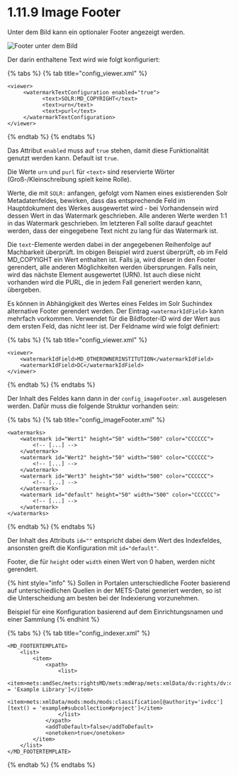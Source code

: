 # 1.11.9 Image Footer

Unter dem Bild kann ein optionaler Footer angezeigt werden.

![Footer unter dem Bild](../../../.gitbook/assets/conf\_1.11.9.png)

Der darin enthaltene Text wird wie folgt konfiguriert:

{% tabs %}
{% tab title="config_viewer.xml" %}
```markup
<viewer>
     <watermarkTextConfiguration enabled="true">
           <text>SOLR:MD_COPYRIGHT</text>
           <text>urn</text>
           <text>purl</text>
     </watermarkTextConfiguration>
</viewer>
```
{% endtab %}
{% endtabs %}

Das Attribut `enabled` muss auf `true` stehen, damit diese Funktionalität genutzt werden kann. Default ist `true`.

Die Werte `urn` und `purl` für `<text>` sind reservierte Wörter (Groß-/Kleinschreibung spielt keine Rolle).

Werte, die mit `SOLR:` anfangen, gefolgt vom Namen eines existierenden Solr Metadatenfeldes, bewirken, dass das entsprechende Feld im Hauptdokument des Werkes ausgewertet wird - bei Vorhandensein wird dessen Wert in das Watermark geschrieben. Alle anderen Werte werden 1:1 in das Watermark geschrieben. Im letzteren Fall sollte darauf geachtet werden, dass der eingegebene Text nicht zu lang für das Watermark ist.

Die `text`-Elemente werden dabei in der angegebenen Reihenfolge auf Machbarkeit überprüft. Im obigen Beispiel wird zuerst überprüft, ob im Feld MD\_COPYIGHT ein Wert enthalten ist. Falls ja, wird dieser in den Footer gerendert, alle anderen Möglichkeiten werden übersprungen. Falls nein, wird das nächste Element ausgewertet (URN). Ist auch diese nicht vorhanden wird die PURL, die in jedem Fall generiert werden kann, übergeben.

Es können in Abhängigkeit des Wertes eines Feldes im Solr Suchindex alternative Footer gerendert werden. Der Eintrag `<watermarkIdField>` kann mehrfach vorkommen. Verwendet für die Bildfooter-ID wird der Wert aus dem ersten Feld, das nicht leer ist. Der Feldname wird wie folgt definiert:

{% tabs %}
{% tab title="config_viewer.xml" %}
```markup
<viewer>
    <watermarkIdField>MD_OTHEROWNERINSTITUTION</watermarkIdField>
    <watermarkIdField>DC</watermarkIdField>
</viewer>
```
{% endtab %}
{% endtabs %}

Der Inhalt des Feldes kann dann in der `config_imageFooter.xml` ausgelesen werden. Dafür muss die folgende Struktur vorhanden sein:

{% tabs %}
{% tab title="config_imageFooter.xml" %}
```markup
<watermarks>
    <watermark id="Wert1" height="50" width="500" color="CCCCCC">
        <!-- [...] -->
    </watermark>
    <watermark id="Wert2" height="50" width="500" color="CCCCCC">
        <!-- [...] -->
    </watermark>
    <watermark id="Wert3" height="50" width="500" color="CCCCCC">
        <!-- [...] -->
    </watermark>
    <watermark id="default" height="50" width="500" color="CCCCCC">
        <!-- [...] -->
    </watermark>
</watermarks>
```
{% endtab %}
{% endtabs %}

Der Inhalt des Attributs `id=""` entspricht dabei dem Wert des Indexfeldes, ansonsten greift die Konfiguration mit `id="default"`.

Footer, die für `height` oder `width` einen Wert von 0 haben, werden nicht gerendert.

{% hint style="info" %}
Sollen in Portalen unterschiedliche Footer basierend auf unterschiedlichen Quellen in der METS-Datei generiert werden, so ist die Unterscheidung am besten bei der Indexierung vorzunehmen.

Beispiel für eine Konfiguration basierend auf dem Einrichtungsnamen und einer Sammlung
{% endhint %}

{% tabs %}
{% tab title="config_indexer.xml" %}
```markup
<MD_FOOTERTEMPLATE>
    <list>
        <item>
            <xpath>
                <list>
                    <item>mets:amdSec/mets:rightsMD/mets:mdWrap/mets:xmlData/dv:rights/dv:owner[text() = 'Example Library']</item>
                    <item>mets:xmlData/mods:mods/mods:classification[@authority='ivdcc'][text() = 'example#subcollection#project']</item>
                </list>
            </xpath>
            <addToDefault>false</addToDefault>
            <onetoken>true</onetoken>
        </item>
    </list>
</MD_FOOTERTEMPLATE>
```
{% endtab %}
{% endtabs %}
